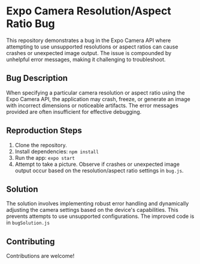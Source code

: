 # Expo Camera Resolution/Aspect Ratio Bug

This repository demonstrates a bug in the Expo Camera API where attempting to use unsupported resolutions or aspect ratios can cause crashes or unexpected image output.  The issue is compounded by unhelpful error messages, making it challenging to troubleshoot.

## Bug Description

When specifying a particular camera resolution or aspect ratio using the Expo Camera API, the application may crash, freeze, or generate an image with incorrect dimensions or noticeable artifacts.  The error messages provided are often insufficient for effective debugging.

## Reproduction Steps

1. Clone the repository.
2. Install dependencies: `npm install`
3. Run the app: `expo start`
4. Attempt to take a picture.  Observe if crashes or unexpected image output occur based on the resolution/aspect ratio settings in `bug.js`.

## Solution

The solution involves implementing robust error handling and dynamically adjusting the camera settings based on the device's capabilities.  This prevents attempts to use unsupported configurations. The improved code is in `bugSolution.js`

## Contributing

Contributions are welcome!